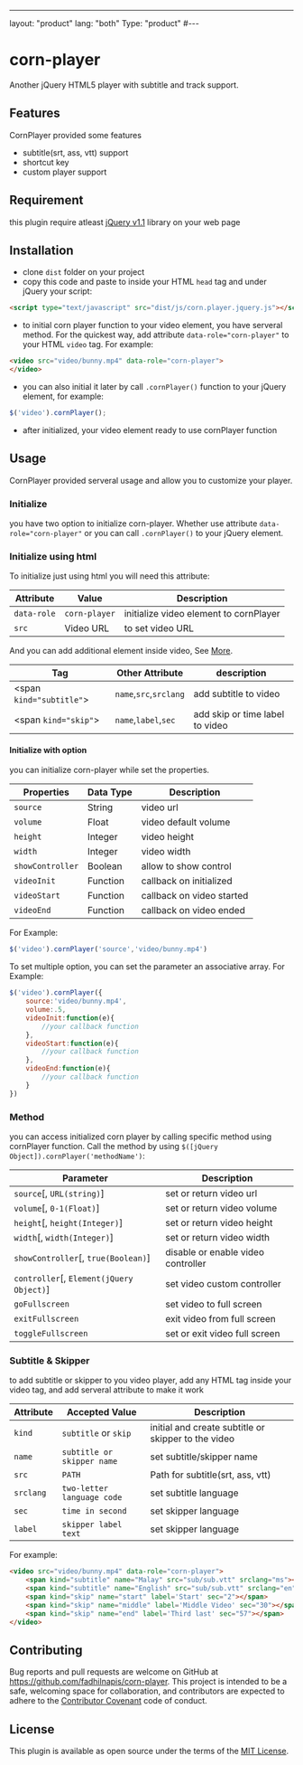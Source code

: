 ---
layout: "product"
lang: "both"
Type: "product"
#---

# corn-player
Another jQuery HTML5 player with subtitle and track support.

## Features
CornPlayer provided some features
- subtitle(srt, ass, vtt) support
- shortcut key
- custom player support

## Requirement 
this plugin require atleast [jQuery v1.1](https://jquery.com/) library on your web page

## Installation
- clone `dist` folder on your project
- copy this code and paste to inside your HTML `head` tag and under jQuery your script:

```html
<script type="text/javascript" src="dist/js/corn.player.jquery.js"></script>
```
- to initial corn player function to your video element, you have serveral method. For the quickest way, add attribute `data-role="corn-player"` to your HTML `video` tag. For example:

```html
<video src="video/bunny.mp4" data-role="corn-player">
</video>
```

- you can also initial it later by call `.cornPlayer()` function to your jQuery element, for example:

```javascript
$('video').cornPlayer();
```
- after initialized, your video element ready to use cornPlayer function

## Usage
CornPlayer provided serveral usage and allow you to customize your player.

### Initialize
you have two option to initialize corn-player. Whether use attribute `data-role="corn-player"` or you can call `.cornPlayer()` to your jQuery element.
### Initialize using html
To initialize just using html you will need this attribute:

|Attribute|Value|Description|
|-|-|-|
|`data-role`|`corn-player`|initialize video element to cornPlayer|
|`src`|Video URL|to set video URL|

And you can add additional element inside video, See [More](#subtitle--skipper).

|Tag|Other Attribute|description|
|-|-|-|
|&lt;span `kind="subtitle"`&gt;|`name`,`src`,`srclang`|add subtitle to video|
|&lt;span `kind="skip"`&gt;|`name`,`label`,`sec`|add skip or time label to video|

#### Initialize with option
you can initialize corn-player while set the properties.

|Properties|Data Type|Description|
|-|-|-|
|`source`|String|video url|
|`volume`|Float|video default volume|
|`height`|Integer|video height|
|`width`|Integer|video width|
|`showController`|Boolean|allow to show control|
|`videoInit`|Function|callback on initialized|
|`videoStart`|Function|callback on video started|
|`videoEnd`|Function|callback on video ended|


For Example:

```javascript
$('video').cornPlayer('source','video/bunny.mp4')
```

To set multiple option, you can set the parameter an associative array. For Example:

```javascript
$('video').cornPlayer({
	source:'video/bunny.mp4',
	volume:.5,
	videoInit:function(e){
		//your callback function
	},
	videoStart:function(e){
		//your callback function
	},
	videoEnd:function(e){
		//your callback function
	}
})
```

### Method
you can access initialized corn player by calling specific method using cornPlayer function. Call the method by using `$([jQuery Object]).cornPlayer('methodName')`:

|Parameter									|Description					|
|-------------------------------------------|-------------------------------|
|`source`[, `URL(string)`]					|set or return video url		|
|`volume`[, `0-1(Float)`]					|set or return video volume		|
|`height`[, `height(Integer)`]				|set or return video height		|
|`width`[, `width(Integer)`]				|set or return video width		|
|`showController`[, `true(Boolean)`]		|disable or enable video controller|
|`controller`[, `Element(jQuery Object)`]	|set video custom controller	|
|`goFullscreen`								|set video to full screen		|
|`exitFullscreen`							|exit video from full screen	|
|`toggleFullscreen`							|set or exit video full screen	|


### Subtitle & Skipper
to add subtitle or skipper to you video player, add any HTML tag inside your video tag, and add serveral attribute to make it work

|Attribute|Accepted Value|Description|
|-|-|-|
|`kind`|`subtitle` or `skip`|initial and create subtitle or skipper to the video|
|`name`|`subtitle or skipper name`|set subtitle/skipper name|
|`src`|`PATH`|Path for subtitle(srt, ass, vtt)|
|`srclang`|`two-letter language code`|set subtitle language|
|`sec`|`time in second`|set skipper language|
|`label`|`skipper label text`|set skipper language|

For example:

```html
<video src="video/bunny.mp4" data-role="corn-player">
	<span kind="subtitle" name="Malay" src="sub/sub.vtt" srclang="ms"></span>
	<span kind="subtitle" name="English" src="sub/sub.vtt" srclang="en"></span>
	<span kind="skip" name="start" label='Start' sec="2"></span>
	<span kind="skip" name="middle" label='Middle Video' sec="30"></span>
	<span kind="skip" name="end" label='Third last' sec="57"></span>
</video>
```

## Contributing

Bug reports and pull requests are welcome on GitHub at https://github.com/fadhilnapis/corn-player. This project is intended to be a safe, welcoming space for collaboration, and contributors are expected to adhere to the [Contributor Covenant](http://contributor-covenant.org) code of conduct.


## License

This plugin is available as open source under the terms of the [MIT License](http://opensource.org/licenses/MIT).
